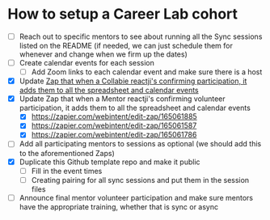 # How to setup a Career Lab cohort

- [ ] Reach out to specific mentors to see about running all the Sync sessions listed on the README (if needed, we can just schedule them for whenever and change when we firm up the dates)
- [ ] Create calendar events for each session
    - [ ] Add Zoom links to each calendar event and make sure there is a host
- [X] Update [Zap that when a Collabie reactji's confirming participation, it adds them to all the spreadsheet and calendar events](https://zapier.com/editor/164630788/published/164630911) 
- [X] Update Zap that when a Mentor reactji's confirming volunteer participation, it adds them to all the spreadsheet and calendar events 
  - [X] https://zapier.com/webintent/edit-zap/165061885
  - [X] https://zapier.com/webintent/edit-zap/165061587
  - [X] https://zapier.com/webintent/edit-zap/165061786
- [ ] Add all participating mentors to sessions as optional (we should add this to the aforementioned Zaps)
- [X] Duplicate this Github template repo and make it public
  - [ ] Fill in the event times
  - [ ] Creating pairing for all sync sessions and put them in the session files
- [ ] Announce final mentor volunteer participation and make sure mentors have the appropriate training, whether that is sync or async 
